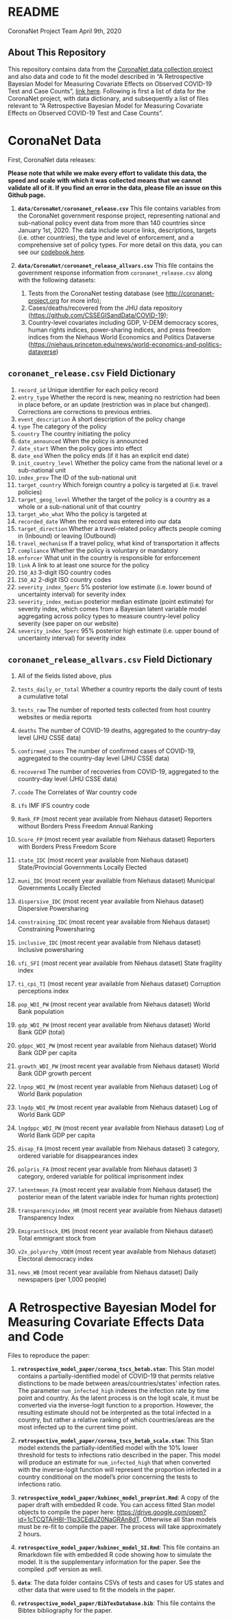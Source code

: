 README
================
CoronaNet Project Team
April 9th, 2020

## About This Repository

This repository contains data from the [CoronaNet data collection
project](http://coronanet-project.org) and also data and code to fit the
model described in “A Retrospective Bayesian Model for Measuring
Covariate Effects on Observed COVID-19 Test and Case Counts”, [link
here](https://osf.io/preprints/socarxiv/jp4wk). Following is first a
list of data for the CoronaNet project, with data dictionary, and
subsequently a list of files relevant to “A Retrospective Bayesian Model
for Measuring Covariate Effects on Observed COVID-19 Test and Case
Counts”.

# CoronaNet Data

First, CoronaNet data releases:

**Please note that while we make every effort to validate this data, the
speed and scale with which it was collected means that we cannot
validate all of it. If you find an error in the data, please file an
issue on this Github page.**

1.  **`data/CoronaNet/coronanet_release.csv`** This file contains
    variables from the CoronaNet government response project,
    representing national and sub-national policy event data from more
    than 140 countries since January 1st, 2020. The data include source
    links, descriptions, targets (i.e. other countries), the type and
    level of enforcement, and a comprehensive set of policy types. For
    more detail on this data, you can see our [codebook
    here](https://docs.google.com/document/d/1zvNMpwj0onFvUZ_gLl4RRjqS-clbHv3TIX6EOHofsME).

2.  **`data/CoronaNet/coronanet_release_allvars.csv`** This file
    contains the government response information from
    `coronanet_release.csv` along with the following datasets:
    
    1.  Tests from the CoronaNet testing database (see
        <http://coronanet-project.org> for more info);
    2.  Cases/deaths/recovered from the JHU data repository
        (<https://github.com/CSSEGISandData/COVID-19>);
    3.  Country-level covariates including GDP, V-DEM democracy scores,
        human rights indices, power-sharing indices, and press freedom
        indices from the Niehaus World Economics and Politics Dataverse
        (<https://niehaus.princeton.edu/news/world-economics-and-politics-dataverse>)

## `coronanet_release.csv` Field Dictionary

1.  `record_id` Unique identifier for each policy record
2.  `entry_type` Whether the record is new, meaning no restriction had
    been in place before, or an update (restriction was in place but
    changed). Corrections are corrections to previous entries.
3.  `event_description` A short description of the policy change
4.  `type` The category of the policy
5.  `country` The country initiating the policy
6.  `date_announced` When the policy is announced
7.  `date_start` When the policy goes into effect
8.  `date_end` When the policy ends (if it has an explicit end date)
9.  `init_country_level` Whether the policy came from the national level
    or a sub-national unit
10. `index_prov` The ID of the sub-national unit
11. `target_country` Which foreign country a policy is targeted at
    (i.e. travel policies)
12. `target_geog_level` Whether the target of the policy is a country as
    a whole or a sub-national unit of that country
13. `target_who_what` Who the policy is targeted at
14. `recorded_date` When the record was entered into our data
15. `target_direction` Whether a travel-related policy affects people
    coming in (Inbound) or leaving (Outbound)
16. `travel_mechanism` If a travel policy, what kind of transportation
    it affects
17. `compliance` Whether the policy is voluntary or mandatory
18. `enforcer` What unit in the country is responsible for enforcement
19. `link` A link to at least one source for the policy
20. `ISO_A3` 3-digit ISO country codes
21. `ISO_A2` 2-digit ISO country codes
22. `severity_index_5perc` 5% posterior low estimate (i.e. lower bound
    of uncertainty interval) for severity index
23. `severity_index_median` posterior median estimate (point estimate)
    for severity index, which comes from a Bayesian latent variable
    model aggregating across policy types to measure country-level
    policy severity (see paper on our website)
24. `severity_index_5perc` 95% posterior high estimate (i.e. upper bound
    of uncertainty interval) for severity index

## `coronanet_release_allvars.csv` Field Dictionary

1.  All of the fields listed above, plus

2.  `tests_daily_or_total` Whether a country reports the daily count of
    tests a cumulative total

3.  `tests_raw` The number of reported tests collected from host country
    websites or media reports

4.  `deaths` The number of COVID-19 deaths, aggregated to the
    country-day level (JHU CSSE data)

5.  `confirmed_cases` The number of confirmed cases of COVID-19,
    aggregated to the country-day level (JHU CSSE data)

6.  `recovered` The number of recoveries from COVID-19, aggregated to
    the country-day level (JHU CSSE data)

7.  `ccode` The Correlates of War country code

8.  `ifs` IMF IFS country code

9.  `Rank_FP` (most recent year available from Niehaus dataset)
    Reporters without Borders Press Freedom Annual Ranking

10. `Score_FP` (most recent year available from Niehaus dataset)
    Reporters with Borders Press Freedom Score

11. `state_IDC` (most recent year available from Niehaus dataset)
    State/Provincial Governments Locally Elected

12. `muni_IDC` (most recent year available from Niehaus dataset)
    Municipal Governments Locally Elected

13. `dispersive_IDC` (most recent year available from Niehaus dataset)
    Dispersive Powersharing

14. `constraining_IDC` (most recent year available from Niehaus dataset)
    Constraining Powersharing

15. `inclusive_IDC` (most recent year available from Niehaus dataset)
    Inclusive powersharing

16. `sfi_SFI` (most recent year available from Niehaus dataset) State
    fragility index

17. `ti_cpi_TI` (most recent year available from Niehaus dataset)
    Corruption perceptions index

18. `pop_WDI_PW` (most recent year available from Niehaus dataset) World
    Bank population

19. `gdp_WDI_PW` (most recent year available from Niehaus dataset) World
    Bank GDP (total)

20. `gdppc_WDI_PW` (most recent year available from Niehaus dataset)
    World Bank GDP per capita

21. `growth_WDI_PW` (most recent year available from Niehaus dataset)
    World Bank GDP growth percent

22. `lnpop_WDI_PW` (most recent year available from Niehaus dataset) Log
    of World Bank population

23. `lngdp_WDI_PW` (most recent year available from Niehaus dataset) Log
    of World Bank GDP

24. `lngdppc_WDI_PW` (most recent year available from Niehaus dataset)
    Log of World Bank GDP per capita

25. `disap_FA` (most recent year available from Niehaus dataset) 3
    category, ordered variable for disappearances index

26. `polpris_FA` (most recent year available from Niehaus dataset) 3
    category, ordered variable for political imprisonment index

27. `latentmean_FA` (most recent year available from Niehaus dataset)
    the posterior mean of the latent variable index for human rights
    protection)

28. `transparencyindex_HR` (most recent year available from Niehaus
    dataset) Transparency Index

29. `EmigrantStock_EMS` (most recent year available from Niehaus
    dataset) Total emmigrant stock from

30. `v2x_polyarchy_VDEM` (most recent year available from Niehaus
    dataset) Electoral democracy index

31. `news_WB` (most recent year available from Niehaus dataset) Daily
    newspapers (per 1,000 people)

# A Retrospective Bayesian Model for Measuring Covariate Effects Data and Code

Files to reproduce the paper:

1.  **`retrospective_model_paper/corona_tscs_betab.stan`**: This Stan
    model contains a partially-identified model of COVID-19 that permits
    relative distinctions to be made between areas/countries/states’
    infection rates. The parameter `num_infected_high` indexes the
    infection rate by time point and country. As the latent process is
    on the logit scale, it must be converted via the inverse-logit
    function to a proportion. However, the resulting estimate should not
    be interpreted as the total infected in a country, but rather a
    relative ranking of which countries/areas are the most infected up
    to the current time point.

2.  **`retrospective_model_paper/corona_tscs_betab_scale.stan`**: This
    Stan model extends the partially-identified model with the 10% lower
    threshold for tests to infections ratio described in the paper. This
    model will produce an estimate for `num_infected_high` that when
    converted with the inverse-logit function will represent the
    proportion infected in a country conditional on the model’s prior
    concerning the tests to infections ratio.

3.  **`retrospective_model_paper/kubinec_model_preprint.Rmd`**: A copy
    of the paper draft with embedded R code. You can access fitted Stan
    model objects to compile the paper here:
    <https://drive.google.com/open?id=1cTCQTAjH8I-11jp3CEdIJZ0NaGRAn8dT>.
    Otherwise all Stan models must be re-fit to compile the paper. The
    process will take approximately 2 hours.

4.  **`retrospective_model_paper/kubinec_model_SI.Rmd`**: This file
    contains an Rmarkdown file with embedded R code showing how to
    simulate the model. It is the supplementary information for the
    paper. See the compiled .pdf version as well.

5.  **`data`**: The data folder contains CSVs of tests and cases for US
    states and other data that were used to fit the models in the paper.

6.  **`retrospective_model_paper/BibTexDatabase.bib`**: This file
    contains the Bibtex bibliography for the paper.
